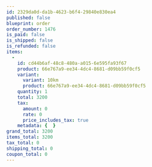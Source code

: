 ```yaml
---
id: 2329da0d-da1b-4623-b6f4-29840e830ea4
published: false
blueprint: order
order_number: 1476
is_paid: false
is_shipped: false
is_refunded: false
items:
  -
    id: cd44b6af-48c8-480a-a015-6e595fa93f67
    product: 66e767a9-ee34-4dc4-8681-d09bb59f0cf5
    variant:
      variant: 10km
      product: 66e767a9-ee34-4dc4-8681-d09bb59f0cf5
    quantity: 1
    total: 3200
    tax:
      amount: 0
      rate: 0
      price_includes_tax: true
    metadata: {  }
grand_total: 3200
items_total: 3200
tax_total: 0
shipping_total: 0
coupon_total: 0
---
```


